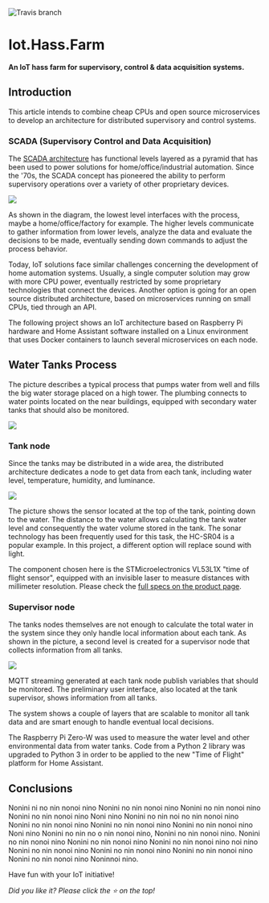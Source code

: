 ![Travis branch](https://api.travis-ci.org/josemotta/IoT.Hass.Farm.svg?branch=master)

# Iot.Hass.Farm

**An IoT hass farm for supervisory, control & data acquisition systems.**

## Introduction

This article intends to combine cheap CPUs and open source microservices to develop an architecture for distributed supervisory and control systems.

### SCADA (Supervisory Control and Data Acquisition)

The [SCADA architecture](https://en.wikipedia.org/wiki/SCADA) has functional levels layered as a pyramid that has been used to power solutions for home/office/industrial automation. Since the '70s, the SCADA concept has pioneered the ability to perform supervisory operations over a variety of other proprietary devices. 

![](https://i.imgur.com/dO70VcW.jpg)

As shown in the diagram, the lowest level interfaces with the process, maybe a home/office/factory for example.  The higher levels communicate to gather information from lower levels, analyze the data and evaluate the decisions to be made, eventually sending down commands to adjust the process behavior.

Today, IoT solutions face similar challenges concerning the development of home automation systems. Usually, a single computer solution may grow with more CPU power, eventually restricted by some proprietary technologies that connect the devices. Another option is going for an open source distributed architecture, based on microservices running on small CPUs, tied through an API. 

The following project shows an IoT architecture based on Raspberry Pi hardware and Home Assistant software installed on a Linux environment that uses Docker containers to launch several microservices on each node.

## Water Tanks Process

The picture describes a typical process that pumps water from well and fills the big water storage placed on a high tower. The plumbing connects to water points located on the near buildings, equipped with secondary water tanks that should also be monitored.

![](https://i.imgur.com/4fRKJ5g.jpg)

### Tank node

Since the tanks may be distributed in a wide area, the distributed architecture dedicates a node to get data from each tank, including water level, temperature, humidity, and luminance. 

![](https://i.imgur.com/v9vMVrP.jpg)

The picture shows the sensor located at the top of the tank, pointing down to the water. The distance to the water allows calculating the tank water level and consequently the water volume stored in the tank. The sonar technology has been frequently used for this task, the HC-SR04 is a popular example. In this project, a different option will replace sound with light.

The component chosen here is the STMicroelectronics VL53L1X "time of flight sensor", equipped with an invisible laser to measure distances with millimeter resolution. Please check the [full specs on the product page](https://www.st.com/en/imaging-and-photonics-solutions/vl53l1x.html).


### Supervisor node

The tanks nodes themselves are not enough to calculate the total water in the system since they only handle local information about each tank. As shown in the picture, a second level is created for a supervisor node that collects information from all tanks.

![](https://i.imgur.com/E2FPbNT.jpg)

MQTT streaming generated at each tank node publish variables that should be monitored. The preliminary user interface, also located at the tank supervisor, shows information from all tanks.

The system shows a couple of layers that are scalable to monitor all tank data and are smart enough to handle eventual local decisions.

The Raspberry Pi Zero-W was used to measure the water level and other environmental data from water tanks. Code from a  Python 2 library was upgraded to Python 3 in order to be applied to the new "Time of Flight" platform for Home Assistant.


## Conclusions

Nonini ni no nin nonoi nino Nonini no nin nonoi nino Nonini no nin nonoi nino Nonini no nin nonoi nino Noni nino Nonini no nin noi no nin nonoi nino Nonini no nin nonoi nino Nonini no nin nonoi nino Nonini no nin nonoi nino Noni nino Nonini no nin no o nin nonoi nino, Nonini no nin nonoi nino. Nonini no nin nonoi nino Nonini no nin nonoi nino Nonini no nin nonoi nino noi nino Nonini no nin nonoi nino Nonini no nin nonoi nino Nonini no nin nonoi nino Nonini no nin nonoi nino Noninnoi nino.

Have fun with your IoT initiative!

*Did you like it? Please click the :star: on the top!*